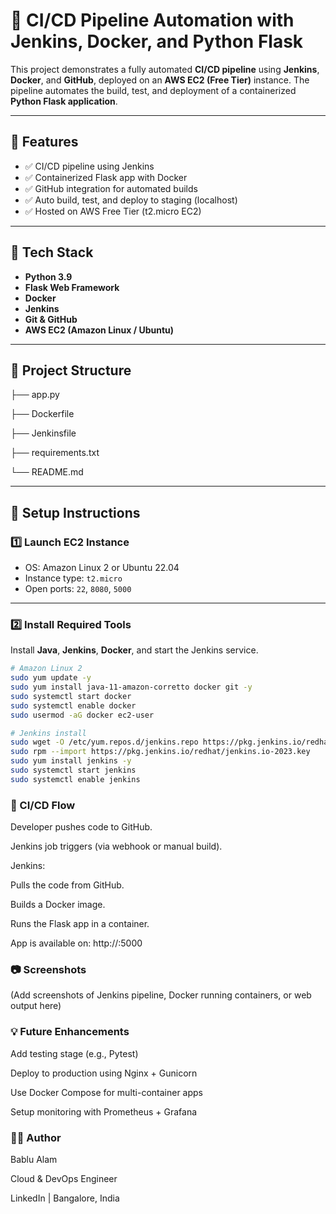 # 🚀 CI/CD Pipeline Automation with Jenkins, Docker, and Python Flask

This project demonstrates a fully automated **CI/CD pipeline** using **Jenkins**, **Docker**, and **GitHub**, deployed on an **AWS EC2 (Free Tier)** instance. The pipeline automates the build, test, and deployment of a containerized **Python Flask application**.

---

## 📌 Features

- ✅ CI/CD pipeline using Jenkins
- ✅ Containerized Flask app with Docker
- ✅ GitHub integration for automated builds
- ✅ Auto build, test, and deploy to staging (localhost)
- ✅ Hosted on AWS Free Tier (t2.micro EC2)

---

## 🧱 Tech Stack

- **Python 3.9**
- **Flask Web Framework**
- **Docker**
- **Jenkins**
- **Git & GitHub**
- **AWS EC2 (Amazon Linux / Ubuntu)**

---

## 📁 Project Structure

├── app.py

├── Dockerfile

├── Jenkinsfile

├── requirements.txt

└── README.md

---

## 🔧 Setup Instructions

### 1️⃣ Launch EC2 Instance

- OS: Amazon Linux 2 or Ubuntu 22.04
- Instance type: `t2.micro`
- Open ports: `22`, `8080`, `5000`

---

### 2️⃣ Install Required Tools

Install **Java**, **Jenkins**, **Docker**, and start the Jenkins service.

```bash
# Amazon Linux 2
sudo yum update -y
sudo yum install java-11-amazon-corretto docker git -y
sudo systemctl start docker
sudo systemctl enable docker
sudo usermod -aG docker ec2-user

# Jenkins install
sudo wget -O /etc/yum.repos.d/jenkins.repo https://pkg.jenkins.io/redhat/jenkins.repo
sudo rpm --import https://pkg.jenkins.io/redhat/jenkins.io-2023.key
sudo yum install jenkins -y
sudo systemctl start jenkins
sudo systemctl enable jenkins
```
### 🔁 CI/CD Flow

Developer pushes code to GitHub.

Jenkins job triggers (via webhook or manual build).

Jenkins:

Pulls the code from GitHub.

Builds a Docker image.

Runs the Flask app in a container.

App is available on: http://<ec2-public-ip>:5000

### 📷 Screenshots

(Add screenshots of Jenkins pipeline, Docker running containers, or web output here)

### 💡 Future Enhancements

Add testing stage (e.g., Pytest)

Deploy to production using Nginx + Gunicorn

Use Docker Compose for multi-container apps

Setup monitoring with Prometheus + Grafana


### 🧑‍💻 Author

Bablu Alam

Cloud & DevOps Engineer

LinkedIn | Bangalore, India


